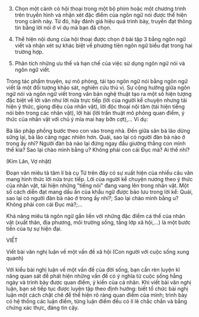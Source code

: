 3. Chọn một cảnh có hội thoại trong một bộ phim hoặc một chương trình trên truyền hình và nhận xét đặc điểm của ngôn ngữ nói được thể hiện trong cảnh này. Từ đó, hãy đánh giá hiệu quả trình bày, truyền đạt thông tin bằng lời nói ở ví dụ mà bạn đã chọn.

4. Thể hiện nội dung của hội thoại được chọn ở bài tập 3 bằng ngôn ngữ viết và nhận xét sự khác biệt về phương tiện ngôn ngữ biểu đạt trong hai trường hợp.

5. Phân tích những ưu thế và hạn chế của việc sử dụng ngôn ngữ nói và ngôn ngữ viết.

Trong tác phẩm truyện, sự mô phỏng, tái tạo ngôn ngữ nói bằng ngôn ngữ viết là một đối tượng khảo sát, nghiên cứu thú vị. Sự cộng hưởng giữa ngôn ngữ nói và ngôn ngữ viết trong văn bản nghệ thuật tạo ra một số hiện tượng đặc biệt về lời văn như lời nửa trực tiếp (lời của người kể chuyện nhưng tái hiện ý thức, giọng điệu của nhân vật), lời độc thoại nội tâm (tái hiện tiếng nói bên trong các nhân vật), lời hài (lời trần thuật mô phỏng quan điểm, ý thức của nhân vật với chủ ý mỉa mai hay bỡn cợt),... Ví dụ:

Bà lão phập phồng bước theo con vào trong nhà. Đến giữa sân bà lão dừng sững lại, bà lão càng ngạc nhiên hơn. Quái, sao lại có người đàn bà nào ở trong ấy nhỉ? Người đàn bà nào lại đứng ngay đầu giường thằng con mình thế kia? Sao lại chào mình bằng u? Không phải con cái Đục mà? Ai thế nhỉ?

(Kim Lân, Vợ nhặt)

Đoạn văn miêu tả tâm lí bà cụ Tứ trên đây có sự xuất hiện của nhiều câu văn mang hình thức lời nửa trực tiếp. Lời của người kể chuyện nương theo ý thức của nhân vật, tái hiện những "tiếng nói" đang vang lên trong nhân vật. Một số cách diễn đạt mang dấu ấn của khẩu ngữ được bảo lưu trong lời kể: Quái, sao lại có người đàn bà nào ở trong ấy nhỉ?; Sao lại chào mình bằng u? Không phải con cái Đục mà?;...

Khả năng miêu tả ngôn ngữ gắn liền với những đặc điểm cá thể của nhân vật (xuất thân, địa phương, môi trường sống, tầng lớp xã hội,...) là một bước tiến của tự sự hiện đại.

VIẾT

Viết bài văn nghị luận về một vấn đề xã hội
(Con người với cuộc sống xung quanh)

Với kiểu bài nghị luận về một vấn đề của đời sống, bạn cần rèn luyện kĩ năng quan sát để phát hiện những vấn đề có ý nghĩa từ cuộc sống hằng ngày và trình bày được quan điểm, ý kiến của cá nhân. Khi viết bài văn nghị luận, bạn sẽ tiếp tục được luyện tập theo định hướng: biết tổ chức bài nghị luận một cách chặt chẽ để thể hiện rõ ràng quan điểm của mình; trình bày có hệ thống các luận điểm, từng luận điểm đều có lí lẽ chắc chắn và bằng chứng xác thực, đáng tin cậy.